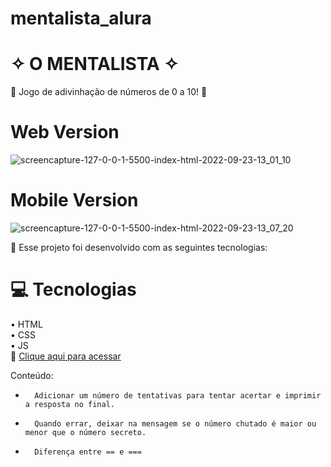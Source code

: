 # mentalista_alura

# ✧ O MENTALISTA ✧ 

🔮 Jogo de adivinhação de números de 0 a 10! 🔮


# Web Version
![screencapture-127-0-0-1-5500-index-html-2022-09-23-13_01_10](https://user-images.githubusercontent.com/107657763/192009965-b4e6b30a-1dfd-46a5-b7eb-8a02df3afbe2.png)

# Mobile Version
![screencapture-127-0-0-1-5500-index-html-2022-09-23-13_07_20](https://user-images.githubusercontent.com/107657763/192010012-a0990d52-6af6-481a-b5c4-2f8f8695ce4f.png)




🚀 Esse projeto foi desenvolvido com as seguintes tecnologias:

# 💻 Tecnologias

• HTML <br>
• CSS <br>
• JS <br>
🔗 [Clique aqui para acessar](https://iamsandralima.github.io/mentalista_alura)

Conteúdo: 

* 		Adicionar um número de tentativas para tentar acertar e imprimir a resposta no final.
* 		Quando errar, deixar na mensagem se o número chutado é maior ou menor que o número secreto.
* 		Diferença entre == e ===

